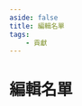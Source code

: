 ```yaml
---
aside: false
title: 編輯名單
tags:
    - 貢獻
---
```

<script setup>
import { VPTeamMembers } from 'vitepress/theme'

const members = [
  {
    avatar: 'https://avatars.githubusercontent.com/u/27627468?v=4',
    name: 'canaria3406',
    title: 'Creator',
    links: [
      { icon: 'github', link: 'https://github.com/canaria3406' }
    ]
  }
]
</script>

# 編輯名單

<VPTeamMembers size="small" :members="members" />